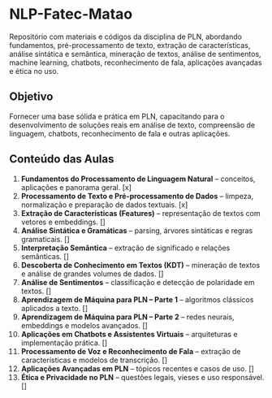 # NLP-Fatec-Matao
Repositório com materiais e códigos da disciplina de PLN, abordando fundamentos, pré-processamento de texto, extração de características, análise sintática e semântica, mineração de textos, análise de sentimentos, machine learning, chatbots, reconhecimento de fala, aplicações avançadas e ética no uso.

## Objetivo
Fornecer uma base sólida e prática em PLN, capacitando para o desenvolvimento de soluções reais em análise de texto, compreensão de linguagem, chatbots, reconhecimento de fala e outras aplicações.

## Conteúdo das Aulas

1. **Fundamentos do Processamento de Linguagem Natural** – conceitos, aplicações e panorama geral. [x]
2. **Processamento de Texto e Pré-processamento de Dados** – limpeza, normalização e preparação de dados textuais. [x]
3. **Extração de Características (Features)** – representação de textos com vetores e embeddings. []
4. **Análise Sintática e Gramáticas** – parsing, árvores sintáticas e regras gramaticais. []
5. **Interpretação Semântica** – extração de significado e relações semânticas. []
6. **Descoberta de Conhecimento em Textos (KDT)** – mineração de textos e análise de grandes volumes de dados. []
7. **Análise de Sentimentos** – classificação e detecção de polaridade em textos. []
8. **Aprendizagem de Máquina para PLN – Parte 1** – algoritmos clássicos aplicados a texto. []
9. **Aprendizagem de Máquina para PLN – Parte 2** – redes neurais, embeddings e modelos avançados. []
10. **Aplicações em Chatbots e Assistentes Virtuais** – arquiteturas e implementação prática. []
11. **Processamento de Voz e Reconhecimento de Fala** – extração de características e modelos de transcrição. []
12. **Aplicações Avançadas em PLN** – tópicos recentes e casos de uso. []
13. **Ética e Privacidade no PLN** – questões legais, vieses e uso responsável. []
